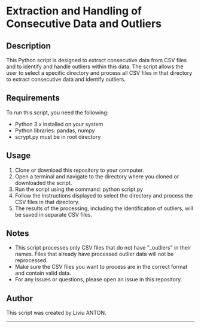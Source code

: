 # Extraction and Handling of Consecutive Data and Outliers

## Description
This Python script is designed to extract consecutive data from CSV files and to identify and handle outliers within this data. The script allows the user to select a specific directory and process all CSV files in that directory to extract consecutive data and identify outliers.

## Requirements
To run this script, you need the following:
- Python 3.x installed on your system
- Python libraries: pandas, numpy
- scrypt.py must be in root directory

## Usage
1. Clone or download this repository to your computer.
2. Open a terminal and navigate to the directory where you cloned or downloaded the script.
3. Run the script using the command: python script.py
4. Follow the instructions displayed to select the directory and process the CSV files in that directory.
5. The results of the processing, including the identification of outliers, will be saved in separate CSV files.

## Notes
- This script processes only CSV files that do not have "_outliers" in their names. Files that already have processed outlier data will not be reprocessed.
- Make sure the CSV files you want to process are in the correct format and contain valid data.
- For any issues or questions, please open an issue in this repository.

## Author
This script was created by Liviu ANTON.

--- 
